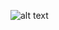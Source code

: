 ![alt text](https://github.com/sleeeplord/sleeeplord/assets/153128752/4b6b9429-d547-411f-9bef-66b615acba1e)

<!--
**sleeeplord/sleeeplord** is a ✨ _special_ ✨ repository because its `README.md` (this file) appears on your GitHub profile.

Here are some ideas to get you started:

- 🔭 I’m currently working on ...
- 🌱 I’m currently learning ...
- 👯 I’m looking to collaborate on ...
- 🤔 I’m looking for help with ...
- 💬 Ask me about ...
- 📫 How to reach me: ...
- 😄 Pronouns: ...
- ⚡ Fun fact: ...
-->
